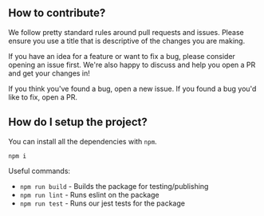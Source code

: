 ## How to contribute?

We follow pretty standard rules around pull requests and issues. Please ensure you use a title that is descriptive of the changes you are making.

If you have an idea for a feature or want to fix a bug, please consider opening an issue first. We're also happy to discuss and help you open a PR and get your changes in!

If you think you've found a bug, open a new issue.
If you found a bug you'd like to fix, open a PR.

## How do I setup the project?

You can install all the dependencies with `npm`.

```
npm i
```

Useful commands:

- `npm run build` - Builds the package for testing/publishing
- `npm run lint` - Runs eslint on the package
- `npm run test` - Runs our jest tests for the package
